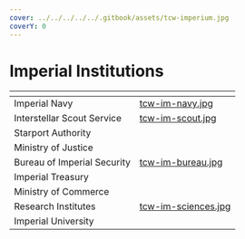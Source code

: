 ```yaml
---
cover: ../../../../../.gitbook/assets/tcw-imperium.jpg
coverY: 0
---
```


# Imperial Institutions



<table data-view="cards"><thead><tr><th></th><th data-hidden data-card-cover data-type="files"></th></tr></thead><tbody><tr><td>Imperial Navy</td><td><a href="../../../../../.gitbook/assets/tcw-im-navy.jpg">tcw-im-navy.jpg</a></td></tr><tr><td>Interstellar Scout Service</td><td><a href="../../../../../.gitbook/assets/tcw-im-scout.jpg">tcw-im-scout.jpg</a></td></tr><tr><td>Starport Authority</td><td></td></tr><tr><td>Ministry of Justice</td><td></td></tr><tr><td>Bureau of Imperial Security</td><td><a href="../../../../../.gitbook/assets/tcw-im-bureau.jpg">tcw-im-bureau.jpg</a></td></tr><tr><td>Imperial Treasury</td><td></td></tr><tr><td>Ministry of Commerce</td><td></td></tr><tr><td>Research Institutes</td><td><a href="../../../../../.gitbook/assets/tcw-im-sciences.jpg">tcw-im-sciences.jpg</a></td></tr><tr><td>Imperial University</td><td></td></tr></tbody></table>
